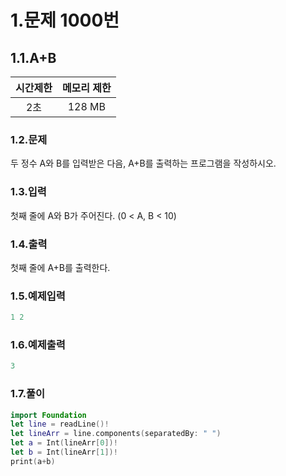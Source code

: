 # 1.문제 1000번

## 1.1.A+B

시간제한|메모리 제한
|:---:|:---:|
|2초|128 MB

### 1.2.문제
두 정수 A와 B를 입력받은 다음, A+B를 출력하는 프로그램을 작성하시오.

### 1.3.입력
첫째 줄에 A와 B가 주어진다. (0 < A, B < 10)

### 1.4.출력
첫째 줄에 A+B를 출력한다.

### 1.5.예제입력
```swift
1 2
```

### 1.6.예제출력
```swift
3
 ```

### 1.7.풀이
```swift
import Foundation
let line = readLine()!
let lineArr = line.components(separatedBy: " ")
let a = Int(lineArr[0])!
let b = Int(lineArr[1])!
print(a+b)
```

